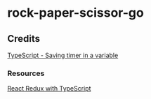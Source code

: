 # rock-paper-scissor-go

## Credits

[TypeScript - Saving timer in a variable](https://stackoverflow.com/a/51040768)

### Resources

[React Redux with TypeScript](https://react-redux.js.org/tutorials/typescript-quick-start)
